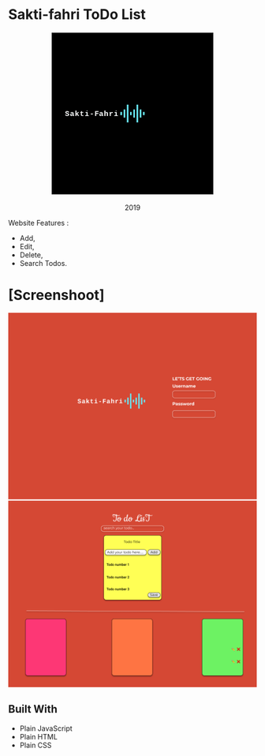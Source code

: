 # Sakti-fahri ToDo List

<div align="center">
<img src="./assets/profile.png" />
<p> 2019 <p>
</div>

Website Features :

- Add,
- Edit,
- Delete,
- Search Todos.

# [Screenshoot]

<img src="./assets/Home.png" />
<img src="./assets/App.png" />

## Built With

- Plain JavaScript
- Plain HTML
- Plain CSS
